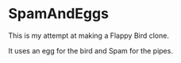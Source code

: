 # SpamAndEggs
This is my attempt at making a Flappy Bird clone.

It uses an egg for the bird and Spam for the pipes.
